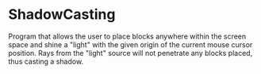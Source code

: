 # ShadowCasting
Program that allows the user to place blocks anywhere within the screen space and shine a "light" with the given origin of the current mouse cursor position. Rays from the "light" source will not penetrate any blocks placed, thus casting a shadow.
